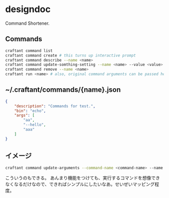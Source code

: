 # designdoc
Command Shortener.

## Commands
```bash
craftant command list
craftant command create # this turns up interactive prompt
craftant command describe --name <name>
craftant command update-somthing-setting --name <name> --value <value>
craftant command remove --name <name>
craftant run <name> # also, original command arguments can be passed here.
```

## ~/.craftant/commands/{name}.json
```json
{
    "description": "Commands for test.",
    "bin": "echo",
    "args": [
        "aa",
        "--hello",
        "aaa"
    ]
}
```

## イメージ
```bash
craftant command update-arguments --command-name <command-name> --name <name> --value <value>
```
こういうのもできる。
あんまり機能をつけても、実行するコマンドを想像できなくなるだけなので、できればシンプルにしたいなあ。せいぜいマッピング程度。
